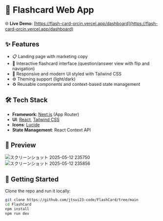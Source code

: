 # 🧠 Flashcard Web App

🌐 **Live Demo**: [https://flash-card-orcin.vercel.app/dashboard](https://flash-card-orcin.vercel.app/dashboard)

## ✨ Features

- 📋 Landing page with marketing copy
- 🧠 Interactive flashcard interface (question/answer view with flip and navigation)
- 🎨 Responsive and modern UI styled with Tailwind CSS
- ⚙️ Theming support (light/dark)
- ♻️ Reusable components and context-based state management

## 🛠 Tech Stack

- **Framework**: [Next.js](https://nextjs.org/) (App Router)
- **UI**: [React](https://reactjs.org/), [Tailwind CSS](https://tailwindcss.com/)
- **Icons**: [Lucide](https://lucide.dev/)
- **State Management**: React Context API

## 📸 Preview
![スクリーンショット 2025-05-12 235750](https://github.com/user-attachments/assets/1818a53f-6fac-4e86-8fc0-c0e5ec066c25)
![スクリーンショット 2025-05-12 235856](https://github.com/user-attachments/assets/e251799e-f03e-49e3-846f-2475c92a1195)


## 🚀 Getting Started

Clone the repo and run it locally:

```bash
git clone https://github.com/jtsui23-code/FlashCard/tree/main
cd FlashCard
npm install
npm run dev

